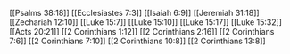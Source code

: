 [[Psalms 38:18]]
[[Ecclesiastes 7:3]]
[[Isaiah 6:9]]
[[Jeremiah 31:18]]
[[Zechariah 12:10]]
[[Luke 15:7]]
[[Luke 15:10]]
[[Luke 15:17]]
[[Luke 15:32]]
[[Acts 20:21]]
[[2 Corinthians 1:12]]
[[2 Corinthians 2:16]]
[[2 Corinthians 7:6]]
[[2 Corinthians 7:10]]
[[2 Corinthians 10:8]]
[[2 Corinthians 13:8]]
